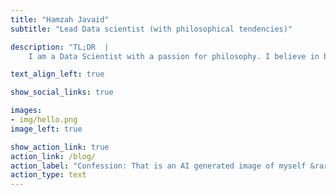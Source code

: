 ```yaml
---
title: "Hamzah Javaid"
subtitle: "Lead Data scientist (with philosophical tendencies)"

description: "TL;DR  |
    I am a Data Scientist with a passion for philosophy. I believe in being a generalist, sitting at the corner of data science + product + strategy"

text_align_left: true

show_social_links: true

images: 
- img/hello.png
image_left: true

show_action_link: true
action_link: /blog/
action_label: "Confession: That is an AI generated image of myself &rarr;"
action_type: text
---
```

